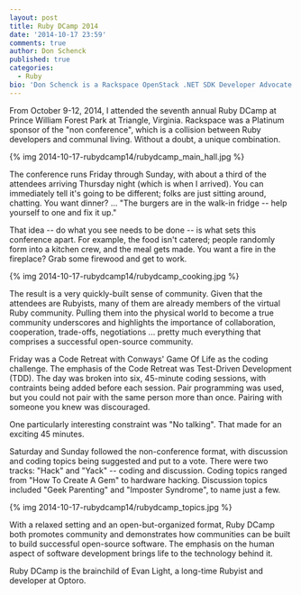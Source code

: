 ```yaml
---
layout: post
title: Ruby DCamp 2014
date: '2014-10-17 23:59'
comments: true
author: Don Schenck
published: true
categories:
  - Ruby
bio: 'Don Schenck is a Rackspace OpenStack .NET SDK Developer Advocate. Prior to Rackspace, Don worked across a broad range of industries, from helping pharmaceutical companies track and improve quality to building software to control machines that cut and bend reinforcing steel. Most recently, Don was involved in mobile and kiosk application development. Find him on twitter @DonSchenck'
---
```


From October 9-12, 2014, I attended the seventh annual Ruby DCamp at Prince William Forest Park at Triangle, Virginia. Rackspace was a Platinum sponsor of the "non conference", which is a collision between Ruby developers and communal living. Without a doubt, a unique combination.

<!-- more -->

{% img 2014-10-17-rubydcamp14/rubydcamp_main_hall.jpg %}

The conference runs Friday through Sunday, with about a third of the attendees arriving Thursday night (which is when I arrived). You can immediately tell it's going to be different; folks are just sitting around, chatting. You want dinner? ... "The burgers are in the walk-in fridge -- help yourself to one and fix it up."

That idea -- do what you see needs to be done -- is what sets this conference apart. For example, the food isn't catered; people randomly form into a kitchen crew, and the meal gets made. You want a fire in the fireplace? Grab some firewood and get to work.

{% img 2014-10-17-rubydcamp14/rubydcamp_cooking.jpg %}

The result is a very quickly-built sense of community. Given that the attendees are Rubyists, many of them are already members of the virtual Ruby community. Pulling them into the physical world to become a true community underscores and highlights the importance of collaboration, cooperation, trade-offs, negotiations ... pretty much everything that comprises a successful open-source community.

Friday was a Code Retreat with Conways' Game Of Life as the coding challenge. The emphasis of the Code Retreat was Test-Driven Development (TDD). The day was broken into six, 45-minute coding sessions, with contraints being added before each session. Pair programming was used, but you could not pair with the same person more than once. Pairing with someone you knew was discouraged.

One particularly interesting constraint was "No talking". That made for an exciting 45 minutes.

Saturday and Sunday followed the non-conference format, with discussion and coding topics being suggested and put to a vote. There were two tracks: "Hack" and "Yack" -- coding and discussion. Coding topics ranged from "How To Create A Gem" to hardware hacking. Discussion topics included "Geek Parenting" and "Imposter Syndrome", to name just a few.

{% img 2014-10-17-rubydcamp14/rubydcamp_topics.jpg %}

With a relaxed setting and an open-but-organized format, Ruby DCamp both promotes community and demonstrates how communities can be built to build successful open-source software. The emphasis on the human aspect of software development brings life to the technology behind it.

Ruby DCamp is the brainchild of Evan Light, a long-time Rubyist and developer at Optoro.
